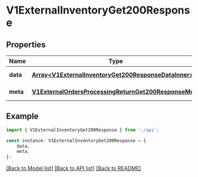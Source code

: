# V1ExternalInventoryGet200Response


## Properties

Name | Type | Description | Notes
------------ | ------------- | ------------- | -------------
**data** | [**Array&lt;V1ExternalInventoryGet200ResponseDataInner&gt;**](V1ExternalInventoryGet200ResponseDataInner.md) |  | [default to undefined]
**meta** | [**V1ExternalOrdersProcessingReturnGet200ResponseMeta**](V1ExternalOrdersProcessingReturnGet200ResponseMeta.md) |  | [default to undefined]

## Example

```typescript
import { V1ExternalInventoryGet200Response } from './api';

const instance: V1ExternalInventoryGet200Response = {
    data,
    meta,
};
```

[[Back to Model list]](../README.md#documentation-for-models) [[Back to API list]](../README.md#documentation-for-api-endpoints) [[Back to README]](../README.md)
